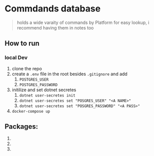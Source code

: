 # Commdands database 
> holds a wide varaity of commands by Platform for easy lookup, i recommend having them in notes too

## How to run
### local Dev
1. clone the repo
1. create a `.env` file in the root besides `.gitignore` and add 
    1. `POSTGRES_USER`
    1. `POSTGRES_PASSWORD`
1. initilize and set dotnet secretes 
    1. `dotnet user-secretes init`
    1. `dotnet user-secretes set "POSGRES_USER" "<A NAME>"`
    1. `dotnet user-secretes set "POSGRES_PASSWORD" "<A PASS>"`
1. `docker-compose up`



## Packages:
1.  
1. 
1. 


